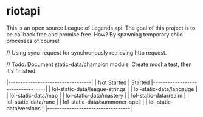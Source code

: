 # riotapi
This is an open source League of Legends api. The goal of this project is to be callback free and promise free. How? By spawning temporary child processes of course!

// Using sync-request for synchronously retrieving http request.

// Todo: Document static-data/champion module, Create mocha test, then it's finished.


|----------------------------------|
|  Not Started                     |  Started
|----------------------------------|
| lol-static-data/league-strings   |
| lol-static-data/langauge         |
| lol-static-data/map              |
| lol-static-data/mastery          |
| lol-static-data/realm            |
| lol-static-data/rune             |
| lol-static-data/summoner-spell   |
| lol-static-data/versions         |
|----------------------------------|
